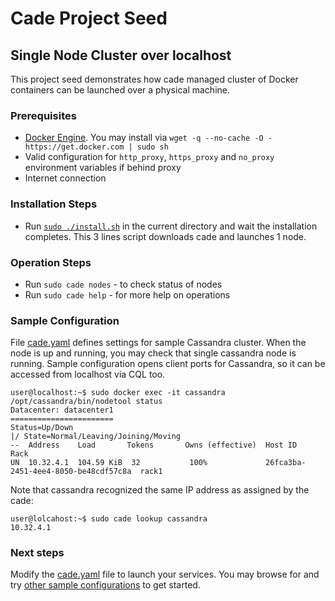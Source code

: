 # Cade Project Seed

## Single Node Cluster over localhost

This project seed demonstrates how cade managed cluster of Docker containers can be launched over a physical machine.

### Prerequisites

- [Docker Engine](https://www.docker.com/).
You may install via `wget -q --no-cache -O - https://get.docker.com | sudo sh`
- Valid configuration for `http_proxy`, `https_proxy` and `no_proxy` environment variables if behind proxy
- Internet connection

### Installation Steps

- Run [`sudo ./install.sh`](./install.sh) in the current directory and wait the installation completes.
This 3 lines script downloads cade and launches 1 node.

### Operation Steps

- Run `sudo cade nodes` - to check status of nodes
- Run `sudo cade help` - for more help on operations

### Sample Configuration
File [cade.yaml](./cade.yaml) defines settings for sample Cassandra cluster.
When the node is up and running, you may check that single cassandra node is running.
Sample configuration opens client ports for Cassandra, so it can be accessed from localhost via CQL too.

```
user@localhost:~$ sudo docker exec -it cassandra /opt/cassandra/bin/nodetool status
Datacenter: datacenter1
=======================
Status=Up/Down
|/ State=Normal/Leaving/Joining/Moving
--  Address    Load       Tokens       Owns (effective)  Host ID                               Rack
UN  10.32.4.1  104.59 KiB  32           100%             26fca3ba-2451-4ee4-8050-be48cdf57c8a  rack1
```

Note that cassandra recognized the same IP address as assigned by the cade:
```
user@lolcahost:~$ sudo cade lookup cassandra
10.32.4.1
```

### Next steps
Modify the [cade.yaml](./cade.yaml) file to launch your services. You may browse for and try [other sample configurations](../../examples) to get started.
